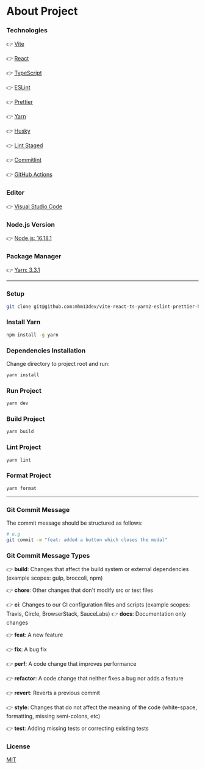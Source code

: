 # About Project

### Technologies

👉 [Vite](https://vitejs.dev/)

👉 [React](https://reactjs.org/)

👉 [TypeScript](https://www.typescriptlang.org/)

👉 [ESLint](https://eslint.org/)

👉 [Prettier](https://prettier.io/)

👉 [Yarn](https://yarnpkg.com/)

👉 [Husky](https://typicode.github.io/husky/#/)

👉 [Lint Staged](https://github.com/okonet/lint-staged#readme)

👉 [Commitlint](https://commitlint.js.org)

👉 [GitHub Actions](https://docs.github.com/en/actions)

### Editor

👉 [Visual Studio Code](https://code.visualstudio.com/)

### Node.js Version

👉 [Node.js: 16.18.1](https://nodejs.org/en/)

### Package Manager

👉 [Yarn: 3.3.1](https://yarnpkg.com/)

---

### Setup

```bash
git clone git@github.com:mhm13dev/vite-react-ts-yarn2-eslint-prettier-husky-gh-actions.git
```

### Install Yarn

```bash
npm install -g yarn
```

### Dependencies Installation

Change directory to project root and run:

```bash
yarn install
```

### Run Project

```bash
yarn dev
```

### Build Project

```bash
yarn build
```

### Lint Project

```bash
yarn lint
```

### Format Project

```bash
yarn format
```

---

### Git Commit Message

The commit message should be structured as follows:

```bash
# e.g
git commit -m "feat: added a button which closes the modal"
```

### Git Commit Message Types

👉 **build**: Changes that affect the build system or external dependencies (example scopes: gulp, broccoli, npm)

👉 **chore**: Other changes that don't modify src or test files

👉 **ci**: Changes to our CI configuration files and scripts (example scopes: Travis, Circle, BrowserStack, SauceLabs)
👉 **docs**: Documentation only changes

👉 **feat**: A new feature

👉 **fix**: A bug fix

👉 **perf**: A code change that improves performance

👉 **refactor**: A code change that neither fixes a bug nor adds a feature

👉 **revert**: Reverts a previous commit

👉 **style**: Changes that do not affect the meaning of the code (white-space, formatting, missing semi-colons, etc)

👉 **test**: Adding missing tests or correcting existing tests

### License

[MIT](https://choosealicense.com/licenses/mit/)
